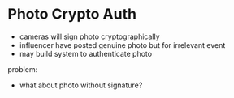 # Photo Crypto Auth

- cameras will sign photo cryptographically
- influencer have posted genuine photo but for irrelevant event
- may build system to authenticate photo

problem:

- what about photo without signature?
